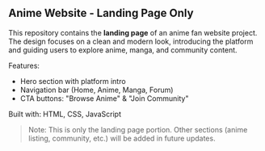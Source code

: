 ## Anime Website - Landing Page Only

This repository contains the **landing page** of an anime fan website project.  
The design focuses on a clean and modern look, introducing the platform and guiding users to explore anime, manga, and community content.  

Features:
- Hero section with platform intro
- Navigation bar (Home, Anime, Manga, Forum)
- CTA buttons: "Browse Anime" & "Join Community"

Built with: HTML, CSS, JavaScript

> Note: This is only the landing page portion. Other sections (anime listing, community, etc.) will be added in future updates.
